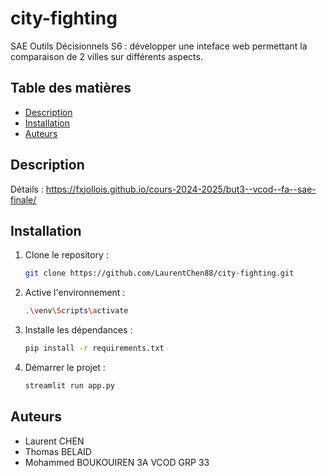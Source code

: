 # city-fighting
SAE Outils Décisionnels S6 : développer une inteface web permettant la comparaison de 2 villes sur différents aspects.

## Table des matières
- [Description](#description)
- [Installation](#installation)
- [Auteurs](#auteurs)

## Description
Détails : https://fxjollois.github.io/cours-2024-2025/but3--vcod--fa--sae-finale/

## Installation
1. Clone le repository :
    ```bash
    git clone https://github.com/LaurentChen88/city-fighting.git
    ```
2. Active l'environnement :
   ```bash
   .\venv\Scripts\activate
   ```
2. Installe les dépendances :
    ```bash
    pip install -r requirements.txt
    ```
4. Démarrer le projet :
   ```bash
   streamlit run app.py
   ```

## Auteurs
- Laurent CHEN
- Thomas BELAID
- Mohammed BOUKOUIREN
3A VCOD GRP 33
